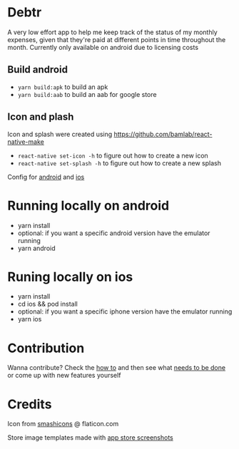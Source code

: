 # Debtr

A very low effort app to help me keep track of the status of my monthly expenses, given that they're paid at different points in time throughout the month.
Currently only available on android due to licensing costs

## Build android

- `yarn build:apk` to build an apk
- `yarn build:aab` to build an aab for google store

## Icon and plash

Icon and splash were created using https://github.com/bamlab/react-native-make

- `react-native set-icon -h` to figure out how to create a new icon
- `react-native set-splash -h` to figure out how to create a new splash

Config for [android](https://github.com/crazycodeboy/react-native-splash-screen) and [ios](https://medium.com/@appstud/add-a-splash-screen-to-a-react-native-app-810492e773f9)

# Running locally on android

- yarn install
- optional: if you want a specific android version have the emulator running
- yarn android

# Runing locally on ios

- yarn install
- cd ios && pod install
- optional: if you want a specific iphone version have the emulator running
- yarn ios

# Contribution

Wanna contribute? Check the [how to](https://github.com/Ribeiro-Tiago/debtr/blob/master/CONTRIBUTING.md) and then see what [needs to be done](https://github.com/Ribeiro-Tiago/debtr/blob/master/TODO.md) or come up with new features yourself

# Credits

Icon from [smashicons](https://www.flaticon.com/authors/smashicons) @ flaticon.com

Store image templates made with [app store screenshots](https://www.appstorescreenshot.com/)

